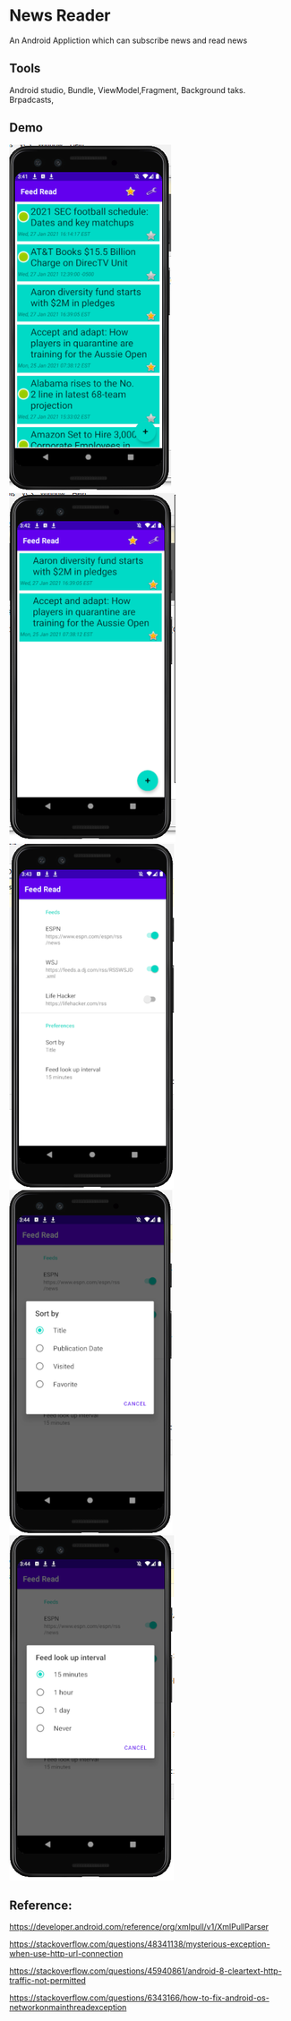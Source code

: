 
# News Reader
 An Android Appliction which can subscribe news and read news
## Tools
 Android studio, Bundle, ViewModel,Fragment, Background taks. Brpadcasts,


## Demo
<img src="examples/1.PNG">
<img src="examples/2.PNG">
<img src="examples/3.PNG">
<img src="examples/4.PNG">
<img src="examples/5.PNG">


## Reference:
https://developer.android.com/reference/org/xmlpull/v1/XmlPullParser

https://stackoverflow.com/questions/48341138/mysterious-exception-when-use-http-url-connection

https://stackoverflow.com/questions/45940861/android-8-cleartext-http-traffic-not-permitted

https://stackoverflow.com/questions/6343166/how-to-fix-android-os-networkonmainthreadexception












